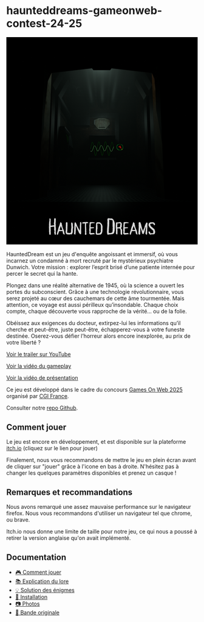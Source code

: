 # haunteddreams-gameonweb-contest-24-25
![alt text](HauntedDreamsV2.png)

HauntedDream est un jeu d'enquête angoissant et immersif, où vous incarnez un condamné à mort recruté par le mystérieux psychiatre Dunwich. Votre mission : explorer l’esprit brisé d’une patiente internée pour percer le secret qui la hante.

Plongez dans une réalité alternative de 1945, où la science a ouvert les portes du subconscient. Grâce à une technologie révolutionnaire, vous serez projeté au cœur des cauchemars de cette âme tourmentée. Mais attention, ce voyage est aussi périlleux qu’insondable. Chaque choix compte, chaque découverte vous rapproche de la vérité… ou de la folie.

Obéissez aux exigences du docteur, extirpez-lui les informations qu’il cherche et peut-être, juste peut-être, échapperez-vous à votre funeste destinée. Oserez-vous défier l’horreur alors encore inexplorée, au prix de votre liberté ?

[Voir le trailer sur YouTube](https://www.youtube.com/watch?v=PME4RAuYcyg)

[Voir la vidéo du gameplay](https://youtu.be/XcnTnza_S-c)

[Voir la vidéo de présentation]()

Ce jeu est développé dans le cadre du concours [Games On Web 2025](https://www.cgi.com/france/fr-fr/event/games-on-web-2025) organisé par [CGI France](https://www.cgi.com/france/fr-fr). 

Consulter notre [repo Github](https://github.com/BarbaTeam/Haunted-Dreams).

## Comment jouer
Le jeu est encore en développement, et est disponible sur la plateforme [itch.io](https://deyann.itch.io/haunteddreams) (cliquez sur le lien pour jouer)

Finalement, nous vous recommandons de mettre le jeu en plein écran avant de cliquer sur "jouer" grâce à l'icone en bas à droite. N'hésitez pas à changer les quelques paramètres disponibles et prenez un casque ! 

## Remarques et recommandations
Nous avons remarqué une assez mauvaise performance sur le navigateur firefox. Nous vous recommandons d'utiliser un navigateur tel que chrome, ou brave. 

Itch.io nous donne une limite de taille pour notre jeu, ce qui nous a poussé à retirer la version anglaise qu'on avait implémenté.

## Documentation

- [🎮 Comment jouer](JOUER.md)
- [📚 Explication du lore](LORE.md)
- [💡 Solution des énigmes](SOLU.md)
- [🔧 Installation](INSTAL.md)
- [📷 Photos](PHOTOS.md)
- [🎵 Bande originale](https://soundcloud.com/majurax/haunted_dreams_main_theme)
